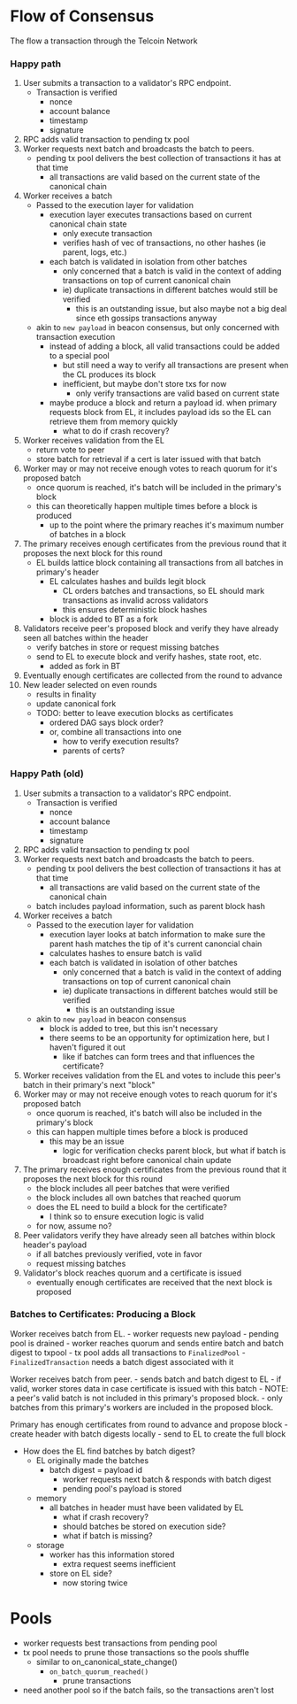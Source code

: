 # Flow of Consensus
The flow a transaction through the Telcoin Network

### Happy path
1. User submits a transaction to a validator's RPC endpoint.
    - Transaction is verified
        - nonce
        - account balance
        - timestamp
        - signature
1. RPC adds valid transaction to pending tx pool
1. Worker requests next batch and broadcasts the batch to peers.
    - pending tx pool delivers the best collection of transactions it has at that time
        - all transactions are valid based on the current state of the canonical chain
1. Worker receives a batch
    - Passed to the execution layer for validation
        - execution layer executes transactions based on current canonical chain state
            - only execute transaction
            - verifies hash of vec of transactions, no other hashes (ie parent, logs, etc.)
        - each batch is validated in isolation from other batches
            - only concerned that a batch is valid in the context of adding transactions on top of current canonical chain
            - ie) duplicate transactions in different batches would still be verified
                - this is an outstanding issue, but also maybe not a big deal since eth gossips transactions anyway
    - akin to `new payload` in beacon consensus, but only concerned with transaction execution
        - instead of adding a block, all valid transactions could be added to a special pool
            - but still need a way to verify all transactions are present when the CL produces its block
            - inefficient, but maybe don't store txs for now
                - only verify transactions are valid based on current state
        - maybe produce a block and return a payload id. when primary requests block from EL, it includes payload ids so the EL can retrieve them from memory quickly
            - what to do if crash recovery?
1. Worker receives validation from the EL
    - return vote to peer
    - store batch for retrieval if a cert is later issued with that batch
1. Worker may or may not receive enough votes to reach quorum for it's proposed batch
    - once quorum is reached, it's batch will be included in the primary's block
    - this can theoretically happen multiple times before a block is produced
        - up to the point where the primary reaches it's maximum number of batches in a block
1. The primary receives enough certificates from the previous round that it proposes the next block for this round
    - EL builds lattice block containing all transactions from all batches in primary's header
        - EL calculates hashes and builds legit block
            - CL orders batches and transactions, so EL should mark transactions as invalid across validators
            - this ensures deterministic block hashes
        - block is added to BT as a fork
1. Validators receive peer's proposed block and verify they have already seen all batches within the header
    - verify batches in store or request missing batches
    - send to EL to execute block and verify hashes, state root, etc.
        - added as fork in BT
1. Eventually enough certificates are collected from the round to advance
1. New leader selected on even rounds
    - results in finality
    - update canonical fork
    - TODO: better to leave execution blocks as certificates
        - ordered DAG says block order?
        - or, combine all transactions into one
            - how to verify execution results?
            - parents of certs?

### Happy Path (old)
1. User submits a transaction to a validator's RPC endpoint.
    - Transaction is verified
        - nonce
        - account balance
        - timestamp
        - signature
1. RPC adds valid transaction to pending tx pool
1. Worker requests next batch and broadcasts the batch to peers.
    - pending tx pool delivers the best collection of transactions it has at that time
        - all transactions are valid based on the current state of the canonical chain
    - batch includes payload information, such as parent block hash
1. Worker receives a batch
    - Passed to the execution layer for validation
        - execution layer looks at batch information to make sure the parent hash matches the tip of it's current canoncial chain
        - calculates hashes to ensure batch is valid
        - each batch is validated in isolation of other batches
            - only concerned that a batch is valid in the context of adding transactions on top of current canonical chain
            - ie) duplicate transactions in different batches would still be verified
                - this is an outstanding issue
    - akin to `new payload` in beacon consensus
        - block is added to tree, but this isn't necessary
        - there seems to be an opportunity for optimization here, but I haven't figured it out
            - like if batches can form trees and that influences the certificate?
1. Worker receives validation from the EL and votes to include this peer's batch in their primary's next "block"
1. Worker may or may not receive enough votes to reach quorum for it's proposed batch
    - once quorum is reached, it's batch will also be included in the primary's block
    - this can happen multiple times before a block is produced
        - this may be an issue
            - logic for verification checks parent block, but what if batch is broadcast right before canonical chain update
1. The primary receives enough certificates from the previous round that it proposes the next block for this round
    - the block includes all peer batches that were verified
    - the block includes all own batches that reached quorum
    - does the EL need to build a block for the certificate?
        - I think so to ensure execution logic is valid
    - for now, assume no?
1. Peer validators verify they have already seen all batches within block header's payload
    - if all batches previously verified, vote in favor
    - request missing batches
1. Validator's block reaches quorum and a certificate is issued
    - eventually enough certificates are received that the next block is proposed

### Batches to Certificates: Producing a Block
Worker receives batch from EL.
    - worker requests new payload
    - pending pool is drained
    - worker reaches quorum and sends entire batch and batch digest to txpool
    - tx pool adds all transactions to `FinalizedPool`
        - `FinalizedTransaction` needs a batch digest associated with it

Worker receives batch from peer.
    - sends batch and batch digest to EL
    - if valid, worker stores data in case certificate is issued with this batch
        - NOTE: a peer's valid batch is not included in this primary's proposed block.
            - only batches from this primary's workers are included in the proposed block.

Primary has enough certificates from round to advance and propose block
    - create header with batch digests locally
    - send to EL to create the full block
- How does the EL find batches by batch digest?
    - EL originally made the batches
        - batch digest = payload id
            - worker requests next batch & responds with batch digest
            - pending pool's payload is stored
    - memory
        - all batches in header must have been validated by EL
            - what if crash recovery?
            - should batches be stored on execution side?
            - what if batch is missing?
    - storage
        - worker has this information stored
            - extra request seems inefficient
        - store on EL side?
            - now storing twice


# Pools
- worker requests best transactions from pending pool
- tx pool needs to prune those transactions so the pools shuffle
    - similar to on_canonical_state_change()
        - `on_batch_quorum_reached()`
            - prune transactions
- need another pool so if the batch fails, so the transactions aren't lost
